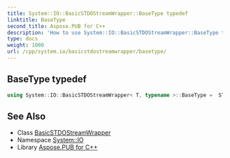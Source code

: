 ```yaml
---
title: System::IO::BasicSTDOStreamWrapper::BaseType typedef
linktitle: BaseType
second_title: Aspose.PUB for C++
description: 'How to use System::IO::BasicSTDOStreamWrapper::BaseType typedef of System::IO::BasicSTDOStreamWrapper class in C++.'
type: docs
weight: 1000
url: /cpp/system.io/basicstdostreamwrapper/basetype/
---
```

## BaseType typedef




```cpp
using System::IO::BasicSTDOStreamWrapper< T, typename >::BaseType =  STDIOStreamWrapperBase<T>
```

## See Also

* Class [BasicSTDOStreamWrapper](../)
* Namespace [System::IO](../../)
* Library [Aspose.PUB for C++](../../../)
